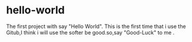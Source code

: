 # hello-world
The first project with say "Hello World".
This is the first time that i use the Gitub,I think i will use the softer be good.so,say "Good-Luck" to me .
